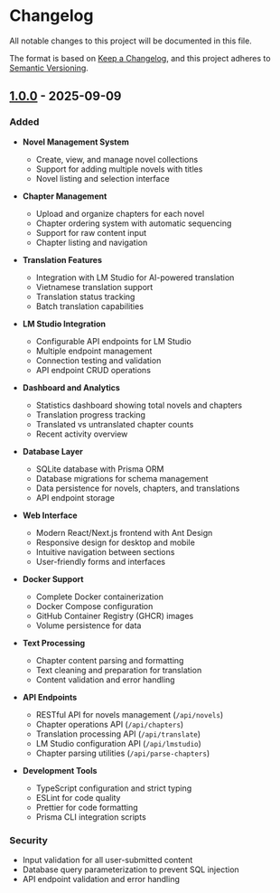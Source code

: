 # Changelog

All notable changes to this project will be documented in this file.

The format is based on [Keep a Changelog](https://keepachangelog.com/en/1.1.0/),
and this project adheres to [Semantic Versioning](https://semver.org/spec/v2.0.0.html).

## [1.0.0] - 2025-09-09

### Added

- **Novel Management System**
  - Create, view, and manage novel collections
  - Support for adding multiple novels with titles
  - Novel listing and selection interface

- **Chapter Management**
  - Upload and organize chapters for each novel
  - Chapter ordering system with automatic sequencing
  - Support for raw content input
  - Chapter listing and navigation

- **Translation Features**
  - Integration with LM Studio for AI-powered translation
  - Vietnamese translation support
  - Translation status tracking
  - Batch translation capabilities

- **LM Studio Integration**
  - Configurable API endpoints for LM Studio
  - Multiple endpoint management
  - Connection testing and validation
  - API endpoint CRUD operations

- **Dashboard and Analytics**
  - Statistics dashboard showing total novels and chapters
  - Translation progress tracking
  - Translated vs untranslated chapter counts
  - Recent activity overview

- **Database Layer**
  - SQLite database with Prisma ORM
  - Database migrations for schema management
  - Data persistence for novels, chapters, and translations
  - API endpoint storage

- **Web Interface**
  - Modern React/Next.js frontend with Ant Design
  - Responsive design for desktop and mobile
  - Intuitive navigation between sections
  - User-friendly forms and interfaces

- **Docker Support**
  - Complete Docker containerization
  - Docker Compose configuration
  - GitHub Container Registry (GHCR) images
  - Volume persistence for data

- **Text Processing**
  - Chapter content parsing and formatting
  - Text cleaning and preparation for translation
  - Content validation and error handling

- **API Endpoints**
  - RESTful API for novels management (`/api/novels`)
  - Chapter operations API (`/api/chapters`)
  - Translation processing API (`/api/translate`)
  - LM Studio configuration API (`/api/lmstudio`)
  - Chapter parsing utilities (`/api/parse-chapters`)

- **Development Tools**
  - TypeScript configuration and strict typing
  - ESLint for code quality
  - Prettier for code formatting
  - Prisma CLI integration scripts

### Security

- Input validation for all user-submitted content
- Database query parameterization to prevent SQL injection
- API endpoint validation and error handling

[1.0.0]: https://github.com/hardingadonis/translate-novels/releases/tag/v1.0.0

